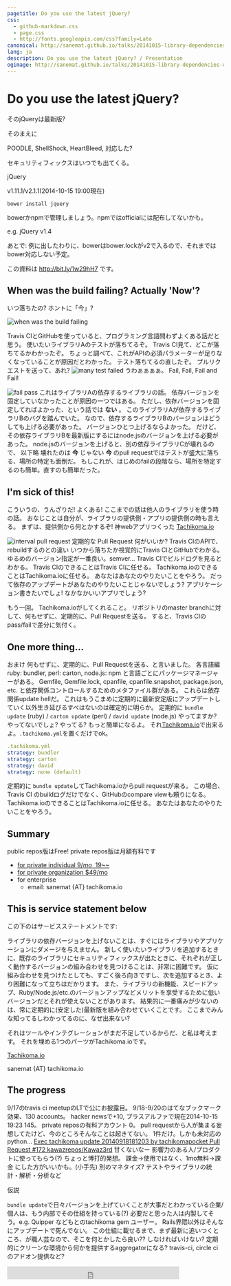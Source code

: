 ```yaml
---
pagetitle: Do you use the latest jQuery?
css:
  - github-markdown.css
  - page.css
  - http://fonts.googleapis.com/css?family=Lato
canonical: http://sanemat.github.io/talks/20141015-library-dependencies-update/
lang: ja
description: Do you use the latest jQuery? / Presentation
ogimage: http://sanemat.github.io/talks/20141015-library-dependencies-update/interval-pull-requests.gif
---
```

<script type="text/javascript">
  window.analytics=window.analytics||[],window.analytics.methods=["identify","group","track","page","pageview","alias","ready","on","once","off","trackLink","trackForm","trackClick","trackSubmit"],window.analytics.factory=function(t){return function(){var a=Array.prototype.slice.call(arguments);return a.unshift(t),window.analytics.push(a),window.analytics}};for(var i=0;i<window.analytics.methods.length;i++){var key=window.analytics.methods[i];window.analytics[key]=window.analytics.factory(key)}window.analytics.load=function(t){if(!document.getElementById("analytics-js")){var a=document.createElement("script");a.type="text/javascript",a.id="analytics-js",a.async=!0,a.src=("https:"===document.location.protocol?"https://":"http://")+"cdn.segment.io/analytics.js/v1/"+t+"/analytics.min.js";var n=document.getElementsByTagName("script")[0];n.parentNode.insertBefore(a,n)}},window.analytics.SNIPPET_VERSION="2.0.9",
  window.analytics.load("ig7q6np7c1");
  window.analytics.page();
</script>

# Do you use the latest jQuery?

そのjQueryは最新版?

そのまえに

POODLE, ShellShock, HeartBleed, 対応した?

セキュリティフィックスはいつでも出てくる。

jQuery

v1.11.1/v2.1.1(2014-10-15 19:00現在)

`bower install jquery`

bowerかnpmで管理しましょう。npmではofficialには配布してないかも。

e.g. jQuery v1.4

あとで: 例に出したわりに、bowerはbower.lockがv2で入るので、それまではbower対応しない予定。

この資料は http://bit.ly/1w29hH7 です。

## When was the build failing? Actually 'Now'?

いつ落ちたの? ホントに「今」?

![when was the build failing](./when-was-the-build-failing.gif)

Travis CIとGitHubを使っていると、プログラミング言語問わずよくある話だと思う。
使いたいライブラリAのテストが落ちてるぞ。
Travis CI見て、どこが落ちてるかわかったぞ。
ちょっと調べて、これがAPIの必須パラメーターが足りなくなっていることが原因だとわかった。
テスト落ちてるの直したぞ。
プルリクエストを送って、あれ?
![many test failed](./many-test-failed.gif)
うわぁぁぁぁ。 Fail, Fail, Fail and Fail!

![fail pass](./fail-pass.gif)
これはライブラリAの依存するライブラリの話。
依存バージョンを固定していなかったことが原因の一つではある。
ただし、依存バージョンを固定してればよかった、という話では __ない__ 。
このライブラリAが依存するライブラリBのバグを踏んでいた。
なので、依存するライブラリBのバージョンはどうしても上げる必要があった。
バージョンひとつ上げるならよかった。
だけど、その依存ライブラリBを最新版にするにはnode.jsのバージョンを上げる必要があった。
node.jsのバージョンを上げると、別の依存ライブラリCが壊れるので、
以下略
壊れたのは __今__ じゃない
__今__ のpull requestではテストが盛大に落ちる、場所の特定も面倒だ。
もしこれが、はじめのfailの段階なら、場所を特定するのも簡単。直すのも簡単だった。

## I'm sick of this!

こういうの、うんざりだ! よくある!
ここまでの話は他人のライブラリを使う時の話。
おなじことは自分が、ライブラリの提供側・アプリの提供側の時も言える。
まずは、提供側から何とかするぞ!
神webアプリつくった [Tachikoma.io][tachikoma-io]

![interval pull request](./interval-pull-requests.gif)
定期的な Pull Request
何がいいか?
Travis CIのAPIで、rebuildするのとの違い
いつから落ちたか視覚的にTravis CIとGitHubでわかる。
ゆるめのバージョン指定が一番良い。semver...
Travis CIでビルドログを見るとわかる。
Travis CIのできることはTravis CIに任せる。
Tachikoma.ioのできることはTachikoma.ioに任せる。
あなたはあなたのやりたいことをやろう。
だって依存のアップデートがあなたのやりたいことじゃないでしょう? アプリケーション書きたいでしょ!
なかなかいいアプリでしょう?

もう一回。
Tachikoma.ioがしてくれること。
リポジトリのmaster branchに対して、何もせずに、定期的に、Pull Requestを送る。
すると、Travis CIのpass/failで差分に気付く。

## One more thing...

おまけ
何もせずに、定期的に、Pull Requestを送る、と言いました。
各言語編
ruby: bundler, perl: carton, node.js: npm と言語ごとにパッケージマネージャーがある。
Gemfile, Gemfile.lock, cpanfile, cpanfile.snapshot, package.json, etc. と依存関係コントロールするためのメタファイル群がある。
これらは依存関係update hellだ。
これはもうこまめに定期的に最新安定版にアップデートしていく以外生き延びるすべはないのは確定的に明らか。
定期的に `bundle update` (ruby) / `carton update` (perl) / `david update` (node.js)
やってますか? やってないでしょ? やってる? もっと簡単になるよ。
それ[Tachikoma.io][tachikoma-io]で出来るよ。`.tachikoma.yml`を置くだけでok。

```yaml
.tachikoma.yml
strategy: bundler
strategy: carton
strategy: david
strategy: none (default)
```

定期的に `bundle update`してTachikoma.ioからpull requestが来る。
この場合、Travis CI のbuildログだけでなく、GitHubのcompare viewも頼りになる。
Tachikoma.ioのできることはTachikoma.ioに任せる。
あなたはあなたのやりたいことをやろう。

## Summary

public repos版はFree!
private repos版は月額有料です

- [for private individual $9/mo ~~$19~~](https://gumroad.com/l/JwtkV/travisci)
- [for private organization $49/mo](https://gumroad.com/l/oDPx)
- for enterprise
    - email: sanemat {AT} tachikoma.io

## This is service statement below

この下のはサービスステートメントです:

ライブラリの依存バージョンを上げないことは、すぐにはライブラリやアプリケーションにダメージを与えません。
新しく使いたいライブラリを追加するときに、既存のライブラリにセキュリティフィックスが出たときに、それぞれが正しく動作するバージョンの組み合わせを見つけることは、非常に困難です。
仮に組み合わせを見つけたとしても、すごく後ろ向きですし、次を追加するとき、より困難になって立ちはだかります。
また、ライブラリの新機能、スピードアップ、Ruby/Node.js/etc.のバージョンアップなどメリットを享受するために低いバージョンだとそれが使えないことがあります。
結果的に一番痛みが少ないのは、常に定期的に(安定した)最新版を組み合わせていくことです。
ここまでみんな知ってるしわかってるのに、なぜ出来ない?

それはツールやインテグレーションがまだ不足しているからだ、と私は考えます。
それを埋める1つのパーツがTachikoma.ioです。

[Tachikoma.io][tachikoma-io]

sanemat {AT} tachikoma.io

## The progress

9/17のtravis ci meetupのLTで公にお披露目。
9/18-9/20のはてなブックマーク効果、130 accounts。
hacker newsで+10, プラスアルファで現在2014-10-15 19:23 145。
private reposの有料アカウント 0。
pull requestから人が集まる妄想してたけど、今のところそんなことは起きてない。
1件だけ。しかも未対応のpython… [Exec tachikoma update 20140918181203 by tachikomapocket Pull Request #172 kawazrepos/Kawaz3rd](https://github.com/kawazrepos/Kawaz3rd/pull/172)
甘くないなー
影響力のある人/プロダクトに使ってもらう(?) ちょっと博打的発想。
課金->使用ではなく、1mo無料->課金 にした方がいいかも。(小手先)
別のマネタイズ? テストやライブラリの統計・解析・分析など

仮説

`bundle update`で日々バージョンを上げていくことが大事だとわかっている企業/個人は、もう内部でその仕組を持っている(?)
必要だと思った人は内製してそう。e.g. Quipper などもとのtachikoma gem ユーザー。
Rails界隈以外はそんなにアップデートで死んでない。
この仕組に載せるまで、まず最新に追いつくところ、が職人芸なので、そこを何とかしたら良い?? しなければいけない?
定期的にクリーンな環境から何かを提供するaggregatorになる? travis-ci, circle ciのアドオン提供など?

<iframe src="http://expando.github.io/add/?u=http%3A%2F%2Fsanemat.github.io%2Ftalks%2F20141015-library-dependencies-update%2F&t=Do%20you%20use%20the%20latest%20jQuery%3F" frameborder=0 frametransparency=1 scrolling=no height=30 width=400>
</iframe>

[tachikoma-io]:http://tachikoma.io/?utm_source=talk&utm_medium=slide&utm_campaign=20141015-library-dependencies-update

